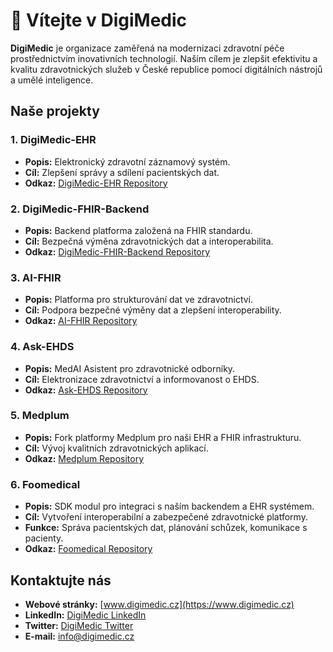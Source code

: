 # 👋 Vítejte v DigiMedic

**DigiMedic** je organizace zaměřená na modernizaci zdravotní péče prostřednictvím inovativních technologií. Naším cílem je zlepšit efektivitu a kvalitu zdravotnických služeb v České republice pomocí digitálních nástrojů a umělé inteligence.

## Naše projekty

### 1. DigiMedic-EHR
- **Popis:** Elektronický zdravotní záznamový systém.
- **Cíl:** Zlepšení správy a sdílení pacientských dat.
- **Odkaz:** [DigiMedic-EHR Repository](https://github.com/DigiMedic/DigiMedic-EHR)

### 2. DigiMedic-FHIR-Backend
- **Popis:** Backend platforma založená na FHIR standardu.
- **Cíl:** Bezpečná výměna zdravotnických dat a interoperabilita.
- **Odkaz:** [DigiMedic-FHIR-Backend Repository](https://github.com/DigiMedic/DigiMedic-FHIR-Backend)

### 3. AI-FHIR
- **Popis:** Platforma pro strukturování dat ve zdravotnictví.
- **Cíl:** Podpora bezpečné výměny dat a zlepšení interoperability.
- **Odkaz:** [AI-FHIR Repository](https://github.com/DigiMedic/AI-FHIR)

### 4. Ask-EHDS
- **Popis:** MedAI Asistent pro zdravotnické odborníky.
- **Cíl:** Elektronizace zdravotnictví a informovanost o EHDS.
- **Odkaz:** [Ask-EHDS Repository](https://github.com/DigiMedic/Ask-EHDS)

### 5. Medplum
- **Popis:** Fork platformy Medplum pro naši EHR a FHIR infrastrukturu.
- **Cíl:** Vývoj kvalitních zdravotnických aplikací.
- **Odkaz:** [Medplum Repository](https://github.com/DigiMedic/medplum)

### 6. Foomedical
- **Popis:** SDK modul pro integraci s naším backendem a EHR systémem.
- **Cíl:** Vytvoření interoperabilní a zabezpečené zdravotnické platformy.
- **Funkce:** Správa pacientských dat, plánování schůzek, komunikace s pacienty.
- **Odkaz:** [Foomedical Repository](https://github.com/DigiMedic/foomedical)

## Kontaktujte nás

- **Webové stránky:** [www.digimedic.cz](https://www.digimedic.cz)
- **LinkedIn:** [DigiMedic LinkedIn](https://www.linkedin.com/company/digimedi-cz/)
- **Twitter:** [DigiMedic Twitter](https://twitter.com/digimedic)
- **E-mail:** [info@digimedic.cz](mailto:info@digimedic.cz)
